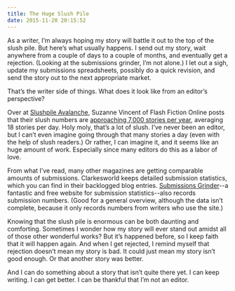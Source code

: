 ```yaml
---
title: The Huge Slush Pile
date: 2015-11-20 20:15:52
---
```

As a writer, I’m always hoping my story will battle it out to the top of the slush pile. But here’s what usually happens. I send out my story, wait anywhere from a couple of days to a couple of months, and eventually get a rejection. (Looking at the submissions grinder, I’m not alone.) I let out a sigh, update my submissions spreadsheets, possibly do a quick revision, and send the story out to the next appropriate market.

That’s the writer side of things. What does it look like from an editor’s perspective?

Over at [Slushpile Avalanche](http://slusheditor.blogspot.com/), Suzanne Vincent of Flash Fiction Online posts that their slush numbers are [approaching 7,000 stories per year](http://slusheditor.blogspot.com/2015/11/an-education-in-submission-etiquette.html), averaging 18 stories per day. Holy moly, that’s a lot of slush. I’ve never been an editor, but I can’t even imagine going through that many stories a day (even with the help of slush readers.) Or rather, I can imagine it, and it seems like an huge amount of work. Especially since many editors do this as a labor of love.

From what I’ve read, many other magazines are getting comparable amounts of submissions. Clarkesworld keeps detailed submission statistics, which you can find in their backlogged blog entries. [Submissions Grinder](http://thegrinder.diabolicalplots.com/)--a fantastic and free website for submission statistics--also records submission numbers. (Good for a general overview, although the data isn’t complete, because it only records numbers from writers who use the site.)

Knowing that the slush pile is enormous can be both daunting and comforting. Sometimes I wonder how my story will ever stand out amidst all of those other wonderful works? But it’s happened before, so I keep faith that it will happen again. And when I get rejected, I remind myself that rejection doesn’t mean my story is bad. It could just mean my story isn’t good enough. Or that another story was better.

And I can do something about a story that isn’t quite there yet. I can keep writing. I can get better. I can be thankful that I’m not an editor.

